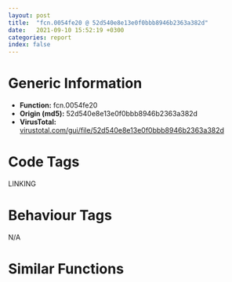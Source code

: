 ```yaml
---
layout: post
title:  "fcn.0054fe20 @ 52d540e8e13e0f0bbb8946b2363a382d"
date:   2021-09-10 15:52:19 +0300
categories: report
index: false
---
```


# Generic Information
- **Function:** fcn.0054fe20
- **Origin (md5):** 52d540e8e13e0f0bbb8946b2363a382d
- **VirusTotal:** [virustotal.com/gui/file/52d540e8e13e0f0bbb8946b2363a382d][virustotal_ref]

# Code Tags
<span class="tag" id="LINKING">LINKING</span>


# Behaviour Tags
<span class="bhv-tag" id="na">N/A</span>

# Similar Functions
<script type="text/javascript" src="https://www.gstatic.com/charts/loader.js"></script>
<script type="text/javascript">

    google.charts.load('current', {'packages':['corechart']});
    google.charts.setOnLoadCallback(drawChart);

    function drawChart() {
    var data = new google.visualization.DataTable();
        data.addColumn('number', 'X');
        data.addColumn('number', 'Y');
        data.addColumn({type: 'string', role: 'tooltip', 'p': {'html': true}});
        data.addColumn({'type': 'string', 'role': 'style'});
        
        data.addRows([
    [-48.24793243408203, -40.42159652709961, '<b><a href="/report/fcn.0054fe20@52d540e8e13e0f0bbb8946b2363a382d">fcn.0054fe20</a><br>@52d540e8e13e0f0bbb8946b2363a382d</b><br>', 'point { fill-color: #e0440e; }'],
[-121.26136016845703, -86.91761779785156, '<b><a href="/report/fcn.0054dc10@52d540e8e13e0f0bbb8946b2363a382d">fcn.0054dc10</a><br>@52d540e8e13e0f0bbb8946b2363a382d</b><br>', 'null'],
[-18.519569396972656, 40.87525177001953, '<b><a href="/report/fcn.005bd2c0@52d540e8e13e0f0bbb8946b2363a382d">fcn.005bd2c0</a><br>@52d540e8e13e0f0bbb8946b2363a382d</b><br>', 'null'],
[-159.81935119628906, -6.094711780548096, '<b><a href="/report/fcn.005be2c0@52d540e8e13e0f0bbb8946b2363a382d">fcn.005be2c0</a><br>@52d540e8e13e0f0bbb8946b2363a382d</b><br>', 'null'],
[-105.73860931396484, 61.170997619628906, '<b><a href="/report/fcn.005bd800@52d540e8e13e0f0bbb8946b2363a382d">fcn.005bd800</a><br>@52d540e8e13e0f0bbb8946b2363a382d</b><br>', 'null'],

        ]);

    var options = {
        title: 'Similarity Plot',
        legend: 'none',
        colors: ['#dedbd9', '#e6693e', '#ec8f6e', '#f3b49f', '#f6c7b6'],
        tooltip: {isHtml: true, trigger: 'both'},
        explorer: {
        actions: ["dragToZoom", "rightClickToReset"],
        },
        chartArea: {
        width: '80%',
        height: '80%'
        },
        width: '100%',
        height: '100%'
    };

    var chart = new google.visualization.ScatterChart(document.getElementById('chart_div'));

    chart.draw(data, options);
    }
    
</script>


<div id="chart_div" style="width: 100%px; height: 100%;"></div>

# Disassembled Code
{% highlight nasm %}

push ebp
mov ebp, esp
push 0xffffffffffffffff
push 0x65fc43
mov eax, dword
push eax
sub esp, 0x224
mov eax, dword[section..data]
xor eax, ebp
mov dword[ebp-0x14], eax
push ebx
push esi
push edi
push eax
lea eax, [ebp-0xc]
mov dword
mov dword[ebp-0x10], esp
mov ebx, ecx
mov dword[ebp-0x54], ebx
mov dword[ebp-0x144], ebx
lea ecx, [ebp-0x180]
call fcn.00550f60
mov dword[ebp-4], 0
lea ecx, [ebp-0xc4]
call fcn.005514b0
mov byte[ebp-4], 1
lea ecx, [ebp-0x230]
call fcn.00557690
mov byte[ebp-4], 2
lea ecx, [ebp-0xdc]
call fcn.005577d0
mov byte[ebp-4], 3
lea ecx, [ebp-0xf8]
call fcn.00550f60
mov byte[ebp-4], 4
lea eax, [ebp-0x38]
push eax
lea ecx, [ebp-0x180]
call fcn.00551150
mov dword[ebp-0x164], 0
lea eax, [ebp-0x164]
push eax
lea ecx, [ebp-0xc4]
call fcn.00552bd0
mov dword[ebp-0x13c], 0
lea eax, [ebp-0x13c]
push eax
lea ecx, [ebp-0xc4]
call fcn.00552bd0
lea eax, [ebp-0xc4]
push eax
lea ecx, [ebp-0x180]
call fcn.00553990
lea eax, [ebp-0x38]
push eax
lea ecx, [ebp-0x180]
call fcn.00551150
mov esi, eax
lea eax, [ebp-0x48]
push eax
lea ecx, [ebp-0x180]
call fcn.00551130
push dword[esi]
push dword[eax]
call fcn.00572c90
add esp, 8
mov dword[ebp-0x34], str.fRRgpEwrZA4uAdIoXl4CDe7ZqeWcumeglkM
lea eax, [ebp-0x34]
push eax
lea eax, [ebp-0x38]
push eax
lea ecx, [ebp-0x230]
call fcn.005577b0
mov dword[ebp-0x34], 0
lea eax, [ebp-0x34]
push eax
lea ecx, [ebp-0xdc]
call fcn.00557850
movsd xmm0, qword[0x67a988]
movsd qword[eax], xmm0
mov dword[ebp-0x34], 0
lea eax, [ebp-0x34]
push eax
lea ecx, [ebp-0xdc]
call fcn.00557850
movsd xmm0, qword[0x67aae0]
movsd qword[eax], xmm0
mov dword[ebp-0x34], str.0e1FwWzrAFh4TBMQZiQ56vIp8hkAt64MR8T00Oe1Yd8
lea eax, [ebp-0xdc]
push eax
lea eax, [ebp-0x34]
push eax
lea ecx, [ebp-0x230]
call fcn.005576e0
mov ecx, eax
call fcn.00557830
lea eax, [ebp-0x38]
push eax
lea ecx, [ebp-0xf8]
call fcn.00551150
mov dword[ebp-0x34], 0
lea eax, [ebp-0x34]
push eax
lea ecx, [ebp-0xf8]
call fcn.00552c30
mov dword[ebp-0x34], 0
lea eax, [ebp-0x34]
push eax
lea ecx, [ebp-0xf8]
call fcn.00552c30
lea eax, [ebp-0x38]
push eax
lea ecx, [ebp-0xf8]
call fcn.00551150
mov esi, eax
lea eax, [ebp-0x48]
push eax
lea ecx, [ebp-0xf8]
call fcn.00551130
push dword[esi]
push dword[eax]
call fcn.0056fa00
add esp, 8
mov eax, dword[ebx+0xc]
mov edi, dword[eax+0x80]
add edi, dword[ebx+0x10]
mov dword[ebp-0x58], edi
lea ecx, [ebp-0x170]
call fcn.00550f60
mov byte[ebp-4], 5
lea ecx, [ebp-0x128]
call fcn.00551970
mov byte[ebp-4], 6
lea ecx, [ebp-0x68]
call fcn.005514b0
mov byte[ebp-4], 7
lea ecx, [ebp-0x70]
call fcn.005514b0
mov byte[ebp-4], 8
lea ecx, [ebp-0xd4]
call fcn.00557a90
mov byte[ebp-4], 9
lea ecx, [ebp-0x78]
call fcn.00554ef0
mov byte[ebp-4], 0xa
lea ecx, [ebp-0x60]
call fcn.00554ef0
mov byte[ebp-4], 0xb
lea ecx, [ebp-0x9c]
call fcn.00554ef0
mov byte[ebp-4], 0xc
lea ecx, [ebp-0x1f0]
call fcn.00555c10
mov byte[ebp-4], 0xd
lea ecx, [ebp-0x160]
call fcn.00550f60
mov byte[ebp-4], 0xe
lea eax, [ebp-0x38]
push eax
lea ecx, [ebp-0x170]
call fcn.00551130
mov dword[ebp-0x138], 0x303969e0
lea eax, [ebp-0x138]
push eax
lea ecx, [ebp-0x170]
call fcn.005512a0
lea eax, [ebp-0x38]
push eax
lea ecx, [ebp-0x170]
call fcn.00551150
mov esi, eax
lea eax, [ebp-0x48]
push eax
lea ecx, [ebp-0x170]
call fcn.00551130
push dword[esi]
push dword[eax]
call fcn.0056fa50
add esp, 8
mov dword[ebp-0x34], 0x48948c93
lea eax, [ebp-0x34]
push eax
lea ecx, [ebp-0x68]
call fcn.00552b30
mov dword[ebp-0x34], 0xaa849101
lea eax, [ebp-0x34]
push eax
lea ecx, [ebp-0x68]
call fcn.00552b30
mov dword[ebp-0x34], 0xe1cca435
lea eax, [ebp-0x34]
push eax
lea ecx, [ebp-0x68]
call fcn.00552b60
mov dword[ebp-0x34], 0x60eb0829
lea eax, [ebp-0x34]
push eax
lea ecx, [ebp-0x68]
call fcn.00552b30
mov dword[ebp-0x34], 0
lea eax, [ebp-0x68]
push eax
lea eax, [ebp-0x34]
push eax
lea ecx, [ebp-0x128]
call fcn.005579f0
mov ecx, eax
call fcn.00552b90
mov dword[ebp-0x34], 0xb70b1db3
lea eax, [ebp-0x34]
push eax
lea ecx, [ebp-0x70]
call fcn.00552b60
mov dword[ebp-0x34], 0x4093cef5
lea eax, [ebp-0x34]
push eax
lea ecx, [ebp-0x70]
call fcn.00552b60
mov dword[ebp-0x34], 0xaf438c06
lea eax, [ebp-0x34]
push eax
lea ecx, [ebp-0x70]
call fcn.00552b30
mov dword[ebp-0x34], 0xc7c7170e
lea eax, [ebp-0x34]
push eax
lea ecx, [ebp-0x70]
call fcn.00552b30
mov dword[ebp-0x34], 0
lea eax, [ebp-0x70]
push eax
lea eax, [ebp-0x34]
push eax
lea ecx, [ebp-0x128]
call fcn.005579f0
mov ecx, eax
call fcn.00552b90
mov byte[ebp-0x2d], 0x22
lea eax, [ebp-0x2d]
push eax
lea ecx, [ebp-0x78]
call fcn.00557be0
mov dword[eax], 0xbf67a787
lea ecx, [ebp-0x78]
call fcn.00552370
mov byte[ebp-0x2d], 0xf9
lea eax, [ebp-0x2d]
push eax
lea ecx, [ebp-0x78]
call fcn.00557be0
mov dword[eax], 0x3d38bac7
mov byte[ebp-0x2d], 0xf9
lea eax, [ebp-0x2d]
push eax
lea ecx, [ebp-0x78]
call fcn.00557be0
mov dword[eax], 0x3ef42c3d
mov dword[ebp-0x34], 0
lea eax, [ebp-0x78]
push eax
lea eax, [ebp-0x34]
push eax
lea ecx, [ebp-0xd4]
call fcn.00557ae0
mov ecx, eax
call fcn.00554f40
mov byte[ebp-0x2d], 0x79
lea eax, [ebp-0x2d]
push eax
lea ecx, [ebp-0x60]
call fcn.00557be0
mov dword[eax], 0x3f4f9724
mov byte[ebp-0x2d], 0x40
lea eax, [ebp-0x2d]
push eax
lea ecx, [ebp-0x60]
call fcn.00557be0
mov dword[eax], 0xbf49ba5e
mov byte[ebp-0x2d], 0x30
lea eax, [ebp-0x2d]
push eax
lea eax, [ebp-0x38]
push eax
lea ecx, [ebp-0x60]
call fcn.00554650
mov byte[ebp-0x2d], 0x53
lea eax, [ebp-0x2d]
push eax
lea ecx, [ebp-0x60]
call fcn.00557be0
mov dword[eax], 0xbf40346e
mov dword[ebp-0x34], 0
lea eax, [ebp-0x60]
push eax
lea eax, [ebp-0x34]
push eax
lea ecx, [ebp-0xd4]
call fcn.00557ae0
mov ecx, eax
call fcn.00554f40
mov byte[ebp-0x2d], 0xd7
lea eax, [ebp-0x2d]
push eax
lea ecx, [ebp-0x9c]
call fcn.00557be0
mov dword[eax], 0x3e2c8b44
lea ecx, [ebp-0x9c]
call fcn.00552370
mov byte[ebp-0x2d], 0x31
lea eax, [ebp-0x2d]
push eax
lea eax, [ebp-0x38]
push eax
lea ecx, [ebp-0x9c]
call fcn.00554650
mov dword[ebp-0x34], 0
lea eax, [ebp-0x9c]
push eax
lea eax, [ebp-0x34]
push eax
lea ecx, [ebp-0xd4]
call fcn.00557ae0
mov ecx, eax
call fcn.00554f40
mov byte[ebp-0x2d], 0x13
lea eax, [ebp-0x2d]
push eax
lea eax, [ebp-0x38]
push eax
lea ecx, [ebp-0x1f0]
call fcn.00553230
mov dword[ebp-0x34], str.4JhKHyffBklo4hCuBPwJERGHjq3VNEEEtT
lea eax, [ebp-0x34]
push eax
lea ecx, [ebp-0x160]
call fcn.00555930
lea eax, [ebp-0x38]
push eax
lea ecx, [ebp-0x160]
call fcn.00551150
mov esi, eax
lea eax, [ebp-0x48]
push eax
lea ecx, [ebp-0x160]
call fcn.00551130
push dword[esi]
push dword[eax]
call fcn.00572eb0
add esp, 8
mov byte[ebp-0x2d], 0x40
lea eax, [ebp-0x160]
push eax
lea eax, [ebp-0x2d]
push eax
lea ecx, [ebp-0x1f0]
call fcn.00557c80
mov ecx, eax
call fcn.005557f0
lea ecx, [ecx]
mov eax, dword[edi+0xc]
test eax, eax
je 0x550be9
mov edi, dword[ebx+0x10]
add edi, eax
mov dword[ebp-0x50], edi
lea ecx, [ebp-0x1d0]
call fcn.00557cf0
mov byte[ebp-4], 0xf
lea ecx, [ebp-0x88]
call fcn.005577d0
mov byte[ebp-4], 0x10
lea ecx, [ebp-0xec]
call fcn.005577d0
mov byte[ebp-4], 0x11
lea ecx, [ebp-0xe4]
call fcn.005577d0
mov byte[ebp-4], 0x12
lea ecx, [ebp-0xa8]
call fcn.00550f60
mov byte[ebp-4], 0x13
lea ecx, [ebp-0xb4]
call fcn.00551ca0
mov byte[ebp-4], 0x14
mov dword[ebp-0x108], 0x9833
lea eax, [ebp-0x34]
push eax
lea ecx, [ebp-0x88]
call fcn.00557990
lea eax, [ebp-0x4c]
push eax
lea ecx, [ebp-0x88]
call fcn.00557990
mov dword[ebp-0x140], 0
lea eax, [ebp-0x140]
push eax
lea ecx, [ebp-0x88]
call fcn.005578f0
movsd xmm0, qword[0x67ab28]
movsd qword[eax], xmm0
lea eax, [ebp-0x88]
push eax
lea eax, [ebp-0x108]
push eax
lea ecx, [ebp-0x1d0]
call fcn.00557d60
mov ecx, eax
call fcn.00557830
mov dword[ebp-0x34], 0x432d
lea eax, [ebp-0x34]
push eax
lea eax, [ebp-0x7c]
push eax
lea ecx, [ebp-0x1d0]
call fcn.00557e30
mov dword[ebp-0x154], 0x8556
lea ecx, [ebp-0xec]
call fcn.005579b0
mov dword[ebp-0x114], 0
lea eax, [ebp-0x114]
push eax
lea ecx, [ebp-0xec]
call fcn.005578f0
movsd xmm0, qword[0x67a8d0]
movsd qword[eax], xmm0
lea eax, [ebp-0xec]
push eax
lea eax, [ebp-0x154]
push eax
lea ecx, [ebp-0x1d0]
call fcn.00557d60
mov ecx, eax
call fcn.00557830
mov dword[ebp-0x150], 0x9e30
mov dword[ebp-0x130], 0
lea eax, [ebp-0x130]
push eax
lea ecx, [ebp-0xe4]
call fcn.005578f0
movsd xmm0, qword[0x67ad60]
movsd qword[eax], xmm0
mov dword[ebp-0x148], 0
lea eax, [ebp-0x148]
push eax
lea ecx, [ebp-0xe4]
call fcn.005578f0
movsd xmm0, qword[0x67a9b0]
movsd qword[eax], xmm0
lea eax, [ebp-0xe4]
push eax
lea eax, [ebp-0x150]
push eax
lea ecx, [ebp-0x1d0]
call fcn.00557d60
mov ecx, eax
call fcn.00557830
lea eax, [ebp-0x44]
push eax
lea ecx, [ebp-0xa8]
call fcn.00551150
lea ecx, [ebp-0xa8]
call fcn.00551330
mov byte[ebp-0x2d], 0x31
lea eax, [ebp-0x2d]
push eax
lea ecx, [ebp-0xa8]
call fcn.00552ea0
mov byte[ebp-4], 0x15
wait
push 0xd1
lea ecx, [ebp-0xa8]
call fcn.00552f60
wait
mov dword[ebp-4], 0x14
jmp 0x5505d3
lea eax, [ebp-0x1a0]
push eax
lea ecx, [ebp-0xa8]
call fcn.00551150
mov esi, eax
lea eax, [ebp-0x198]
push eax
lea ecx, [ebp-0xa8]
call fcn.00551130
push dword[esi]
push dword[eax]
call fcn.0056fbd0
add esp, 8
lea eax, [ebp-0x44]
push eax
lea ecx, [ebp-0xb4]
call fcn.00551e10
movsd xmm0, qword[0x67a8c8]
movsd qword[ebp-0x1b0], xmm0
lea eax, [ebp-0x1b0]
push eax
lea ecx, [ebp-0xb4]
call fcn.00552020
lea eax, [ebp-0x7c]
push eax
lea ecx, [ebp-0xb4]
call fcn.00551e10
lea eax, [ebp-0x34]
push eax
lea ecx, [ebp-0xb4]
call fcn.00551e30
lea eax, [ebp-0x1a4]
push eax
lea ecx, [ebp-0xb4]
call fcn.00551e30
mov esi, eax
lea eax, [ebp-0x184]
push eax
lea ecx, [ebp-0xb4]
call fcn.00551e10
push dword[esi]
push dword[eax]
call fcn.0056fae0
add esp, 8
push edi
call fcn.005bbdd0
push eax
push ecx
mov dword[ebp-0x44], esp
mov ecx, esp
call fcn.005bbcf0
mov byte[ebp-4], 0x17
mov byte[ebp-4], 0x14
lea ecx, [ebp-0x188]
call fcn.00557e50
mov byte[ebp-4], 0x18
mov ecx, eax
call fcn.00558630
push eax
call dword[sym.imp.KERNEL32.dll_GetProcAddress]
call eax
mov dword[ebp-0x34], eax
mov byte[ebp-4], 0x14
call fcn.00550de0
mov ecx, dword[ebp-0x58]
mov ecx, dword[ecx+0x10]
add ecx, dword[ebx+0x10]
mov dword[ebp-0x4c], ecx
lea ecx, [ebp-0x174]
call fcn.005bb340
mov edi, eax
mov byte[ebp-4], 0x19
push dword[ebp-0x50]
lea ecx, [ebp-0x120]
call fcn.00550e20
mov esi, eax
mov byte[ebp-4], 0x1a
mov ecx, edi
call fcn.00550ed0
push eax
mov ecx, esi
call fcn.00550e90
test eax, eax
sete bl
mov byte[ebp-4], 0x19
lea ecx, [ebp-0x120]
call fcn.005bb440
mov byte[ebp-4], 0x14
lea ecx, [ebp-0x174]
call fcn.005bb440
test bl, bl
mov ebx, dword[ebp-0x4c]
je 0x550833
cmp dword[ebx], 0
je 0x5508d8
mov ecx, dword[ebx]
mov eax, dword[ebp-0x54]
mov esi, dword[eax+0x10]
add esi, ecx
mov eax, ecx
and eax, 0x80000000
je 0x550769
movzx eax, cx
push eax
push dword[ebp-0x34]
call dword[sym.imp.KERNEL32.dll_GetProcAddress]
mov dword[ebx], eax
jmp 0x550822
call fcn.005bafc0
mov dword[ebp-0x4c], eax
lea ecx, [ebp-0x80]
call fcn.0058f220
mov byte[ebp-4], 0x1b
lea edi, [esi+2]
test edi, edi
jne 0x550788
xor eax, eax
jmp 0x5507ed
mov edx, edi
lea ecx, [edx+1]
lea ecx, [ecx]
mov al, byte[edx]
inc edx
test al, al
jne 0x550790
sub edx, ecx
inc edx
mov dword[ebp-0x50], edx
push ecx
lea ecx, [ebp-0x50]
call fcn.005baaa0
add esp, 4
test eax, eax
jns 0x5507b1
xor eax, eax
jmp 0x5507ed
mov esi, dword[ebp-0x50]
cmp esi, 0x400
jg 0x5507d5
mov ecx, esi
call fcn.005ba9a0
test al, al
je 0x5507d5
mov eax, esi
call fcn.00610e80
mov dword[ebp-0x10], esp
mov eax, esp
jmp 0x5507de
push esi
lea ecx, [ebp-0x80]
call fcn.005ba960
push dword[ebp-0x4c]
shr esi, 1
push esi
mov edx, edi
mov ecx, eax
call fcn.005baa60
push eax
lea ecx, [ebp-0x2c]
call fcn.005baf50
mov byte[ebp-4], 0x1c
lea eax, [ebp-0x2c]
push eax
mov ecx, 0x6a2994
call fcn.005beea0
mov dword[ebx], eax
mov byte[ebp-4], 0x1b
lea ecx, [ebp-0x2c]
call fcn.005bbe50
mov byte[ebp-4], 0x14
lea ecx, [ebp-0x80]
call fcn.005bafa0
add ebx, 4
cmp dword[ebx], 0
jne 0x550742
jmp 0x5508d8
cmp dword[ebx], 0
je 0x5508d8
lea esp, [esp]
mov ecx, dword[ebx]
mov eax, dword[ebp-0x54]
mov edx, dword[eax+0x10]
add edx, 2
mov eax, ecx
and eax, 0x80000000
je 0x550859
movzx edx, cx
jmp 0x55085b
add edx, ecx
push edx
push dword[ebp-0x34]
call fcn.005ba8f0
push eax
lea ecx, [ebp-0x12c]
call fcn.005bbcf0
mov byte[ebp-4], 0x1d
mov ecx, eax
call fcn.00550ed0
sub esp, 0x18
mov ecx, esp
mov dword[ebp-0x44], esp
push eax
call fcn.005baf50
mov byte[ebp-4], 0x1e
mov byte[ebp-4], 0x1d
lea ecx, [ebp-0x18c]
call fcn.005587e0
mov byte[ebp-4], 0x1f
mov ecx, eax
call fcn.00558630
push eax
call dword[sym.imp.KERNEL32.dll_GetProcAddress]
call eax
mov esi, eax
mov byte[ebp-4], 0x1d
call fcn.00550de0
mov byte[ebp-4], 0x14
lea ecx, [ebp-0x12c]
call fcn.005bb440
mov dword[ebx], esi
add ebx, 4
cmp dword[ebx], 0
jne 0x550840
lea ecx, [ebp-0x11c]
call fcn.00551970
mov byte[ebp-4], 0x20
lea ecx, [ebp-0xbc]
call fcn.005514b0
mov byte[ebp-4], 0x21
lea ecx, [ebp-0x110]
call fcn.00551790
mov byte[ebp-4], 0x22
lea ecx, [ebp-0x94]
call fcn.00550f60
mov byte[ebp-4], 0x23
lea ecx, [ebp-0x104]
call fcn.00550f60
mov byte[ebp-4], 0x24
lea ecx, [ebp-0x210]
call fcn.00557690
mov byte[ebp-4], 0x25
lea ecx, [ebp-0xcc]
call fcn.005577d0
mov byte[ebp-4], 0x26
lea ecx, [ebp-0x11c]
call fcn.00551ad0
mov dword[ebp-0x48], 0
mov dword[ebp-0x14c], 0xffff90a7
lea eax, [ebp-0x14c]
push eax
lea ecx, [ebp-0xbc]
call fcn.00552960
mov dword[ebp-0x134], 0xf52
lea eax, [ebp-0x134]
push eax
lea ecx, [ebp-0xbc]
call fcn.00552990
lea eax, [ebp-0xbc]
push eax
lea eax, [ebp-0x48]
push eax
lea ecx, [ebp-0x11c]
call fcn.00556770
mov ecx, eax
call fcn.00552920
mov byte[ebp-0x3c], 0xc
lea eax, [ebp-0x3c]
push eax
lea ecx, [ebp-0x94]
call fcn.00553080
lea eax, [ebp-0x44]
push eax
lea ecx, [ebp-0x94]
call fcn.00551130
mov byte[ebp-0x3d], 0x1c
lea eax, [ebp-0x3d]
push eax
lea ecx, [ebp-0x94]
call fcn.00553080
mov byte[ebp-0x3a], 0xa
lea eax, [ebp-0x3a]
push eax
lea ecx, [ebp-0x94]
call fcn.00553080
lea eax, [ebp-0x194]
push eax
lea ecx, [ebp-0x94]
call fcn.00551150
mov esi, eax
lea eax, [ebp-0x19c]
push eax
lea ecx, [ebp-0x94]
call fcn.00551130
push dword[esi]
push dword[eax]
call fcn.00572ef0
add esp, 8
lea eax, [ebp-0x94]
push eax
lea ecx, [ebp-0x110]
call fcn.00558cd0
mov byte[ebp-0x39], 0x81
lea eax, [ebp-0x39]
push eax
lea ecx, [ebp-0x104]
call fcn.00553080
mov byte[ebp-0x3b], 0xbb
lea eax, [ebp-0x3b]
push eax
lea ecx, [ebp-0x104]
call fcn.00553080
lea eax, [ebp-0x190]
push eax
lea ecx, [ebp-0x104]
call fcn.00551150
mov esi, eax
lea eax, [ebp-0x1a8]
push eax
lea ecx, [ebp-0x104]
call fcn.00551130
push dword[esi]
push dword[eax]
call fcn.00572ef0
add esp, 8
lea eax, [ebp-0x104]
push eax
lea ecx, [ebp-0x110]
call fcn.00558cd0
lea eax, [ebp-0x7c]
push eax
lea ecx, [ebp-0x210]
call fcn.005544d0
mov dword[ebp-0x38], 0x7111a65d
mov dword[ebp-0x34], 0xaa
lea eax, [ebp-0x34]
push eax
lea ecx, [ebp-0xcc]
call fcn.00557850
movsd xmm0, qword[0x67acf0]
movsd qword[eax], xmm0
mov dword[ebp-0x34], 0x30
lea eax, [ebp-0x34]
push eax
lea ecx, [ebp-0xcc]
call fcn.00557850
movsd xmm0, qword[0x67ab10]
movsd qword[eax], xmm0
lea eax, [ebp-0xcc]
push eax
lea eax, [ebp-0x38]
push eax
lea ecx, [ebp-0x210]
call fcn.005576e0
mov ecx, eax
call fcn.00557830
mov byte[ebp-4], 0x25
lea ecx, [ebp-0xcc]
call fcn.0054c5e0
mov byte[ebp-4], 0x24
lea ecx, [ebp-0x210]
call fcn.00550cf0
mov byte[ebp-4], 0x23
lea ecx, [ebp-0x104]
call fcn.00552f10
mov byte[ebp-4], 0x22
lea ecx, [ebp-0x94]
call fcn.00552f10
mov byte[ebp-4], 0x21
lea ecx, [ebp-0x110]
call fcn.00558c70
mov byte[ebp-4], 0x20
lea ecx, [ebp-0xbc]
call fcn.00551510
mov byte[ebp-4], 0x14
lea ecx, [ebp-0x11c]
call fcn.0054a600
mov byte[ebp-4], 0x13
lea ecx, [ebp-0xb4]
call fcn.00551ee0
mov byte[ebp-4], 0x12
lea ecx, [ebp-0xa8]
call fcn.00552f10
mov byte[ebp-4], 0x11
lea ecx, [ebp-0xe4]
call fcn.0054c5e0
mov byte[ebp-4], 0x10
lea ecx, [ebp-0xec]
call fcn.0054c5e0
mov byte[ebp-4], 0xf
lea ecx, [ebp-0x88]
call fcn.0054c5e0
mov byte[ebp-4], 0xe
lea ecx, [ebp-0x1d0]
call fcn.00550d90
mov edi, dword[ebp-0x58]
add edi, 0x14
mov dword[ebp-0x58], edi
mov ebx, dword[ebp-0x54]
jmp 0x5503a0
mov byte[ebp-4], 0xd
lea ecx, [ebp-0x160]
call fcn.00550f80
mov byte[ebp-4], 0xc
lea ecx, [ebp-0x1f0]
call fcn.0054d630
mov byte[ebp-4], 0xb
lea ecx, [ebp-0x9c]
call fcn.0054ca10
mov byte[ebp-4], 0xa
lea ecx, [ebp-0x60]
call fcn.0054ca10
mov byte[ebp-4], 9
lea ecx, [ebp-0x78]
call fcn.0054ca10
mov byte[ebp-4], 8
lea ecx, [ebp-0xd4]
call fcn.00550d40
mov byte[ebp-4], 7
lea ecx, [ebp-0x70]
call fcn.00551510
mov byte[ebp-4], 6
lea ecx, [ebp-0x68]
call fcn.00551510
mov byte[ebp-4], 5
lea ecx, [ebp-0x128]
call fcn.0054a600
mov byte[ebp-4], 4
lea ecx, [ebp-0x170]
call fcn.00550f80
mov byte[ebp-4], 3
lea ecx, [ebp-0xf8]
call fcn.00550f80
mov byte[ebp-4], 2
lea ecx, [ebp-0xdc]
call fcn.0054c5e0
mov byte[ebp-4], 1
lea ecx, [ebp-0x230]
call fcn.00550cf0
mov byte[ebp-4], 0
lea ecx, [ebp-0xc4]
call fcn.00551510
mov dword[ebp-4], 0xffffffff
lea ecx, [ebp-0x180]
call fcn.00553970
lea esp, [ebp-0x240]
mov ecx, dword[ebp-0xc]
mov dword
pop ecx
pop edi
pop esi
pop ebx
mov ecx, dword[ebp-0x14]
xor ecx, ebp
call fcn.006060c4
mov esp, ebp
pop ebp
ret

{% endhighlight %}

[virustotal_ref]: https://www.virustotal.com/gui/file/52d540e8e13e0f0bbb8946b2363a382d
